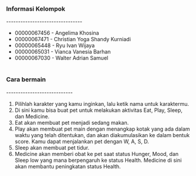### Informasi Kelompok <br>
-------------------------------- <br>

- 00000067456 - Angelima Khosina<br>
- 00000067471 - Christian Yoga Shandy Kurniadi<br>
- 00000065448 - Ryu Ivan Wijaya<br>
- 00000065031 - Vianca Vanesia Barhan<br>
- 00000067030 - Walter Adrian Samuel<br><br>

### Cara bermain<br>
---------------------------- <br>
1. Pilihlah karakter yang kamu inginkan, lalu ketik nama untuk karaktermu.<br>
2. Di sini kamu bisa buat pet untuk melakukan aktivitas Eat, Play, Sleep, dan Medicine.<br>
3. Eat akan membuat pet menjadi sedang makan.<br>
4. Play akan membuat pet main dengan menangkap kotak yang ada dalam waktu yang telah ditentukan, dan akan diakumulasikan ke dalam bentuk score. Kamu dapat menjalankan pet dengan W, A, S, D.<br>
5. Sleep akan membuat pet tidur. <br>
6. Medicine akan memberi obat ke pet saat status Hunger, Mood, dan Sleep low yang mana berpengaruh ke status Health. Medicine di sini akan membantu peningkatan status Health.<br>

